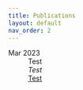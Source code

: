 ```yaml
---
title: Publications
layout: default
nav_order: 2
---
```



<dl>
  <dt>
    Mar 2023
  </dt>
  <dd>Test<br><i>Test</i><br><u>Test</u></dd>
</dl>
